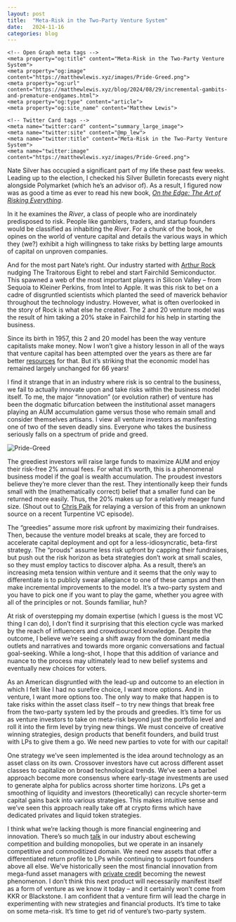 ```yaml
---
layout: post
title:  "Meta-Risk in the Two-Party Venture System"
date:   2024-11-16
categories: blog
---
```


<head>
    <!-- Existing meta tags -->
    <meta charset="UTF-8">
    <meta name="viewport" content="width=device-width, initial-scale=1.0">
    
    <!-- Open Graph meta tags -->
    <meta property="og:title" content="Meta-Risk in the Two-Party Venture System">
    <meta property="og:image" content="https://matthewlewis.xyz/images/Pride-Greed.png">
    <meta property="og:url" content="https://matthewlewis.xyz/blog/2024/08/29/incremental-gambits-and-premature-endgames.html">
    <meta property="og:type" content="article">
    <meta property="og:site_name" content="Matthew Lewis">
    
    <!-- Twitter Card tags -->
    <meta name="twitter:card" content="summary_large_image">
    <meta name="twitter:site" content="@mp_lew">
    <meta name="twitter:title" content="Meta-Risk in the Two-Party Venture System">
    <meta name="twitter:image" content="https://matthewlewis.xyz/images/Pride-Greed.png">
</head>
<!-- Google tag (gtag.js) -->
<script async src="https://www.googletagmanager.com/gtag/js?id=G-33Z2LTCKEV"></script>
<script>
  window.dataLayer = window.dataLayer || [];
  function gtag(){dataLayer.push(arguments);}
  gtag('js', new Date());

  gtag('config', 'G-33Z2LTCKEV');
</script>

Nate Silver has occupied a significant part of my life these past few weeks. Leading up to the election, I checked his Silver Bulletin forecasts every night alongside Polymarket (which he’s an advisor of). As a result, I figured now was as good a time as ever to read his new book, [*On the Edge: The Art of Risking Everything*](https://www.amazon.com/Edge-Art-Risking-Everything/dp/1594204128).

In it he examines the *River*, a class of people who are inordinately predisposed to risk. People like gamblers, traders, and startup founders would be classified as inhabiting the *River*. For a chunk of the book, he opines on the world of venture capital and details the various ways in which they (we?) exhibit a high willingness to take risks by betting large amounts of capital on unproven companies.

And for the most part Nate’s right. Our industry started with [Arthur Rock](https://www.generalist.com/briefing/arthur-rock) nudging The Traitorous Eight to rebel and start Fairchild Semiconductor. This spawned a web of the most important players in Silicon Valley – from Sequoia to Kleiner Perkins, from Intel to Apple. It was this risk to bet on a cadre of disgruntled scientists which planted the seed of maverick behavior throughout the technology industry. However, what is often overlooked in the story of Rock is what else he created. The 2 and 20 venture model was the result of him taking a 20% stake in Fairchild for his help in starting the business.

Since its birth in 1957, this 2 and 20 model has been the way venture capitalists make money. Now I won’t give a history lesson in all of the ways that venture capital has been attempted over the years as there are far better [resources](https://www.amazon.com/Power-Law-Venture-Capital-Making/dp/052555999X) for that. But it’s striking that the economic model has remained largely  unchanged for 66 years!

I find it strange that in an industry where risk is so central to the business, we fail to actually innovate upon and take risks within the business model itself. To me, the major “innovation” (or evolution rather) of venture has been the dogmatic bifurcation between the institutional asset managers playing an AUM accumulation game versus those who remain small and consider themselves artisans. I view all venture investors as manifesting one of two of the seven deadly sins. Everyone who takes the business seriously falls on a spectrum of pride and greed.

![Pride-Greed](/images/Pride-Greed.png)

The greediest investors will raise large funds to maximize AUM and enjoy their risk-free 2% annual fees. For what it’s worth, this is a phenomenal business model if the goal is wealth accumulation. The proudest investors believe they’re more clever than the rest. They intentionally keep their funds small with the (mathematically correct) belief that a smaller fund can be returned more easily. Thus, the 20% makes up for a relatively meager fund size. (Shout out to [Chris Paik](https://podcasts.apple.com/us/podcast/chris-paik-on-the-end-of-software-and/id1701006772?i=1000676610566) for relaying a version of this from an unknown source on a recent Turpentine VC episode).

The “greedies” assume more risk upfront by maximizing their fundraises. Then, because the venture model breaks at scale, they are forced to accelerate capital deployment and opt for a less-idiosyncratic, beta-first strategy. The “prouds” assume less risk upfront by capping their fundraises, but push out the risk horizon as beta strategies don’t work at small scales, so they must employ tactics to discover alpha. As a result, there’s an increasing meta tension within venture and it seems that the only way to differentiate is to publicly swear allegiance to one of these camps and then make incremental improvements to the model. It’s a two-party system and you have to pick one if you want to play the game, whether you agree with all of the principles or not. Sounds familiar, huh?

At risk of overstepping my domain expertise (which I guess is the most VC thing I can do), I don’t find it surprising that this election cycle was marked by the reach of influencers and crowdsourced knowledge. Despite the outcome, I believe we’re seeing a shift away from the dominant media outlets and narratives and towards more organic conversations and factual goal-seeking. While a long-shot, I hope that this addition of variance and nuance to the process may ultimately lead to new belief systems and eventually new choices for voters.

As an American disgruntled with the lead-up and outcome to an election in which I felt like I had no surefire choice, I want more options. And in venture, I want more options too. The only way to make that happen is to take risks within the asset class itself – to try new things that break free from the two-party system led by the prouds and greedies. It’s time for us as venture investors to take on meta-risk beyond just the portfolio level and roll it into the firm level by trying new things. We must conceive of creative winning strategies, design products that benefit founders, and build trust with LPs to give them a go. We need new parties to vote for with our capital!

One strategy we’ve seen implemented is the idea around technology as an asset class on its own. Crossover investors have cut across different asset classes to capitalize on broad technological trends. We’ve seen a barbel approach become more consensus where early-stage investments are used to generate alpha for publics across shorter time horizons. LPs get a smoothing of liquidity and investors (theoretically) can recycle shorter-term capital gains back into various strategies. This makes intuitive sense and we’ve seen this approach really take off at crypto firms which have dedicated privates and liquid token strategies.

I think what we’re lacking though is more financial engineering and innovation. There’s so much [talk](https://www.wsj.com/articles/peter-thiel-competition-is-for-losers-1410535536) in our industry about eschewing competition and building monopolies, but we operate in an insanely competitive and commoditized domain. We need new assets that offer a differentiated return profile to LPs while continuing to support founders above all else. We’ve historically seen the most financial innovation from mega-fund asset managers with [private credit](https://www.mckinsey.com/industries/private-capital/our-insights/the-next-era-of-private-credit) becoming the newest phenomenon. I don’t think this next product will necessarily manifest itself as a form of venture as we know it today – and it certainly won’t come from KKR or Blackstone. I am confident that a venture firm will lead the charge in experimenting with new strategies and financial products. It’s time to take on some meta-risk. It’s time to get rid of venture’s two-party system.